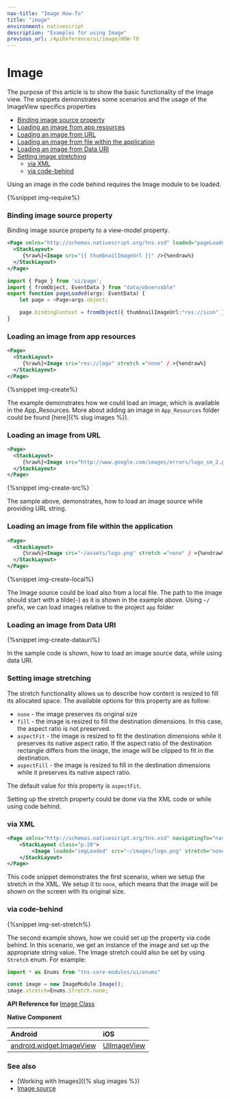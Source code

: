 ```yaml
---
nav-title: "Image How-To"
title: "image"
environment: nativescript
description: "Examples for using Image"
previous_url: /ApiReference/ui/image/HOW-TO
---
```


# Image

The purpose of this article is to show the basic functionality of the Image view. The snippets demonstrates some scenarios and the usage of the ImageView specifics properties

* [Binding image source property](#binding-image-source-property)
* [Loading an image from app resources](#loading-an-image-from-app-resources)
* [Loading an image from URL](#loading-an-image-from-url)
* [Loading an image from file within the application](#loading-an-image-from-file-within-the-application)
* [Loading an image from Data URI](#loading-an-image-from-data-uri)
* [Setting image stretching](#setting-image-stretching)
  * [via XML](#via-xml)
  * [via code-behind](#via-code-behind)

Using an image in the code behind requires the Image module to be loaded.

{%snippet img-require%}

### Binding image source property

Binding image source property to a view-model property.
``` XML
<Page xmlns="http://schemas.nativescript.org/tns.xsd" loaded="pageLoaded">
  <StackLayout>
     {%raw%}<Image src="{{ thumbnailImageUrl }}" />{%endraw%}
  </StackLayout>
</Page>
```
```TypeScript
import { Page } from 'ui/page';
import { fromObject, EventData } from "data/observable"
export function pageLoaded(args: EventData) {
    let page = <Page>args.object;

    page.bindingContext = fromObject({ thumbnailImageUrl:"res://icon" });
}

```
### Loading an image from app resources

``` XML
<Page>
  <StackLayout>
     {%raw%}<Image src="res://logo" stretch ="none" / >{%endraw%}
  </StackLayout>
</Page>
```

{%snippet img-create%}

The example demonstrates how we could load an image, which is available in the App_Resources. More about adding an image in `App_Resources` folder could be found [here]({% slug images %}).

### Loading an image from URL

``` XML
<Page>
  <StackLayout>
     {%raw%}<Image src="http://www.google.com/images/errors/logo_sm_2.png" stretch ="none" />{%endraw%}
  </StackLayout>
</Page>
```

{%snippet img-create-src%}

The sample above, demonstrates, how to load an image source while providing URL string.

### Loading an image from file within the application

``` XML
<Page>
  <StackLayout>
     {%raw%}<Image src="~/assets/logo.png" stretch ="none" / >{%endraw%}
  </StackLayout>
</Page>
```

{%snippet img-create-local%}

The Image source could be load also from a local file. The path to the image should start with a tilde(`~`) as it is shown in the example above. Using `~/` prefix, we can load images relative to the project `app` folder

### Loading an image from Data URI

{%snippet img-create-datauri%}

In the sample code is shown, how to load an image source data, while using data URI.

### Setting image stretching

The stretch functionality allows us to describe how content is resized to fill its allocated space.
The available options for this property are as follow:

* `none` - the image preserves its original size
* `fill` - the image is resized to fill the destination dimensions. In this case, the aspect ratio is not preserved.
* `aspectFit` - the image is resized to fit the destination dimensions while it preserves its native aspect ratio. If the aspect ratio of the destination rectangle differs from the image, the image will be clipped to fit in the destination.
* `aspectFill` - the image is resized to fill in the destination dimensions while it preserves its native aspect ratio.

The default value for this property is `aspectFit`.

Setting up the stretch property could be done via the XML code or while using code behind.

### via XML

```XML
<Page xmlns="http://schemas.nativescript.org/tns.xsd" navigatingTo="navigatingTo">
    <StackLayout class="p-20">
        <Image loaded="imgLoaded" src="~/images/logo.png" stretch="none"/>
    </StackLayout>
</Page>
```
This code snippet demonstrates the first scenario, when we setup the stretch in the XML. We setup it to `none`, which means that the image will be shown on the screen with its original size.

### via code-behind

{%snippet img-set-stretch%}

The second example shows, how we could set up the property via code behind. In this scenario, we get an instance of the image and set up the appropriate string value. The Image stretch could also be set by using `Stretch` enum. For example:

```TypeScript
import * as Enums from "tns-core-modules/ui/enums"

const image = new ImageModule.Image();
image.stretch=Enums.Stretch.none;
```


**API Reference for** [Image Class](http://docs.nativescript.org/api-reference/modules/_ui_image_.html)

**Native Component**

| Android                | iOS      |
|:-----------------------|:---------|
| [android.widget.ImageView](http://developer.android.com/reference/android/widget/ImageView.html) | [UIImageView](https://developer.apple.com/library/ios/documentation/UIKit/Reference/UIImageView_Class/) |

### See also

* [Working with Images]({% slug images %})
* [Image source](https://docs.nativescript.org/cookbook/image-source)
